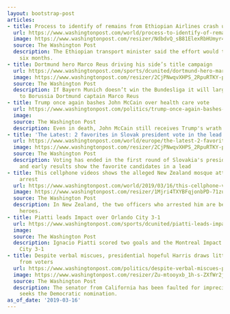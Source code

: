 ```yaml
---
layout: bootstrap-post
articles:
- title: Process to identify of remains from Ethiopian Airlines crash underway
  url: https://www.washingtonpost.com/world/process-to-identify-of-remains-from-ethiopian-airlines-crash-underway/2019/03/16/1779f1f6-482b-11e9-aaf8-4512a6fe3439_story.html
  image: https://www.washingtonpost.com/resizer/NdbdvQ_sB81ElexRbHUmyr4Fzsw=/1484x0/arc-anglerfish-washpost-prod-washpost.s3.amazonaws.com/public/3GRYXHCIGYI6TEHQBTH65SD2ME.jpg
  source: The Washington Post
  description: The Ethiopian transport minister said the effort would take five to
    six months.
- title: Dortmund hero Marco Reus driving his side’s title campaign
  url: https://www.washingtonpost.com/sports/dcunited/dortmund-hero-marco-reus-driving-his-sides-title-campaign/2019/03/16/e39b605e-4843-11e9-94ab-d2dda3c0df52_story.html
  image: https://www.washingtonpost.com/resizer/2CjPNwqvXHPS_2RpuRTKY-p3eVo=/1484x0/www.washingtonpost.com/pb/resources/img/twp-social-share.png
  source: The Washington Post
  description: If Bayern Munich doesn’t win the Bundesliga it will largely be down
    to Borussia Dortmund captain Marco Reus
- title: Trump once again bashes John McCain over health care vote
  url: https://www.washingtonpost.com/politics/trump-once-again-bashes-john-mccain-over-health-care-vote/2019/03/16/26189406-c6ea-4b9a-bfa4-03f9a3fcf577_story.html
  image: 
  source: The Washington Post
  description: Even in death, John McCain still receives Trump's wrath.
- title: 'The Latest: 2 favorites in Slovak president vote in the lead'
  url: https://www.washingtonpost.com/world/europe/the-latest-2-favorites-in-slovak-president-vote-in-the-lead/2019/03/16/a272370c-483d-11e9-94ab-d2dda3c0df52_story.html
  image: https://www.washingtonpost.com/resizer/2CjPNwqvXHPS_2RpuRTKY-p3eVo=/1484x0/www.washingtonpost.com/pb/resources/img/twp-social-share.png
  source: The Washington Post
  description: Voting has ended in the first round of Slovakia's presidential election,
    and early results show the favorite candidates in a lead
- title: This cellphone videos shows the alleged New Zealand mosque attacker's dramatic
    arrest
  url: https://www.washingtonpost.com/world/2019/03/16/this-cellphone-videos-shows-alleged-new-zealand-mosque-attackers-dramatic-arrest/
  image: https://www.washingtonpost.com/resizer/1Mjri4TXYBFqjonbPD-71zu1FfE=/1484x0/arc-anglerfish-washpost-prod-washpost.s3.amazonaws.com/public/D3OR2XCIEUI6TFFL2LO2HQG7KI.jpg
  source: The Washington Post
  description: In New Zealand, the two officers who arrested him are being called
    heroes.
- title: Piatti leads Impact over Orlando City 3-1
  url: https://www.washingtonpost.com/sports/dcunited/piatti-leads-impact-over-orlando-city-3-1/2019/03/16/75b3d2a8-483c-11e9-94ab-d2dda3c0df52_story.html
  image: 
  source: The Washington Post
  description: Ignacio Piatti scored two goals and the Montreal Impact beat Orlando
    City 3-1
- title: Despite verbal miscues, presidential hopeful Harris draws little criticism
    from voters
  url: https://www.washingtonpost.com/politics/despite-verbal-miscues-presidential-hopeful-harris-draws-little-criticism-from-voters/2019/03/16/fc68313c-4408-11e9-8aab-95b8d80a1e4f_story.html
  image: https://www.washingtonpost.com/resizer/Zu-mtooyxb_1h-s-ZXfWr2jYHPw=/1484x0/arc-anglerfish-washpost-prod-washpost.s3.amazonaws.com/public/7KFOBGSHO4I6TKXYIUJKN7RUHE.jpg
  source: The Washington Post
  description: The senator from California has been faulted for imprecision as she
    seeks the Democratic nomination.
as_of_date: '2019-03-16'
---
```


